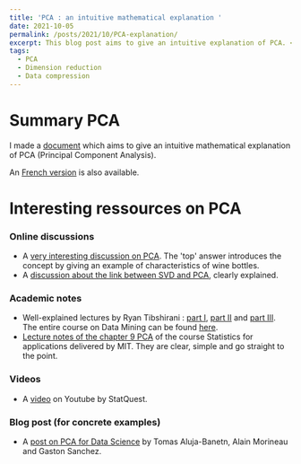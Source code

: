 ```yaml
---
title: 'PCA : an intuitive mathematical explanation '
date: 2021-10-05
permalink: /posts/2021/10/PCA-explanation/
excerpt: This blog post aims to give an intuitive explanation of PCA. <br/><img src='/images/PCA.jpg' style="width:320px;height:216px;">
tags:
  - PCA
  - Dimension reduction
  - Data compression 
---
```


# Summary PCA 

I made a [document](https://reda-arab.github.io/files/PCA_explanation_english.pdf) which aims to give an intuitive mathematical explanation of PCA (Principal Component Analysis).

An [French version](https://reda-arab.github.io/files/PCA_Explication_intuitive_francais.pdf) is also available.

# Interesting ressources on PCA 

### Online discussions 
- A [very interesting discussion on PCA](https://stats.stackexchange.com/questions/2691/making-sense-of-principal-component-analysis-eigenvectors-eigenvalues). The 'top' answer introduces the concept by giving an example of characteristics of wine bottles.
- A [discussion about the link between SVD and PCA](https://stats.stackexchange.com/questions/134282/relationship-between-svd-and-pca-how-to-use-svd-to-perform-pca), clearly explained. 

### Academic notes 
- Well-explained lectures by Ryan Tibshirani : [part I](https://reda-arab.github.io/files/07-dim1.pdf), [part II](https://reda-arab.github.io/files/08-dim2.pdf) and [part III](https://reda-arab.github.io/files/09-dim3.pdf). The entire course on Data Mining can be found [here](https://www.stat.cmu.edu/~ryantibs/datamining/lectures/).
- [Lecture notes of the chapter 9 PCA](https://ocw.mit.edu/courses/mathematics/18-650-statistics-for-applications-fall-2016/lecture-slides/MIT18_650F16_PCA.pdf) of the course Statistics for applications delivered by MIT. They are clear, simple and go straight to the point. 

### Videos
- A [video](https://www.youtube.com/watch?v=FgakZw6K1QQ) on Youtube by StatQuest.

### Blog post (for concrete examples)
- A [post on PCA for Data Science](https://pca4ds.github.io/) by Tomas Aluja-Banetn, Alain Morineau and Gaston Sanchez.

